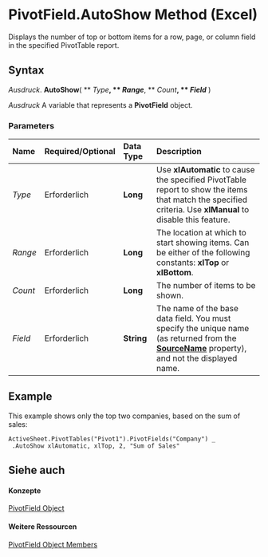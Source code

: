 
# PivotField.AutoShow Method (Excel)

Displays the number of top or bottom items for a row, page, or column field in the specified PivotTable report.


## Syntax

 _Ausdruck_. **AutoShow**( ** _Type_**, ** _Range_**, ** _Count_**, ** _Field_** )

 _Ausdruck_ A variable that represents a **PivotField** object.


### Parameters



|**Name**|**Required/Optional**|**Data Type**|**Description**|
|:-----|:-----|:-----|:-----|
| _Type_|Erforderlich|**Long**|Use  **xlAutomatic** to cause the specified PivotTable report to show the items that match the specified criteria. Use **xlManual** to disable this feature.|
| _Range_|Erforderlich|**Long**|The location at which to start showing items. Can be either of the following constants:  **xlTop** or **xlBottom**.|
| _Count_|Erforderlich|**Long**|The number of items to be shown.|
| _Field_|Erforderlich|**String**|The name of the base data field. You must specify the unique name (as returned from the  **[SourceName](d18eb5a0-d44c-9f04-45b1-94cdf468c13e.md)** property), and not the displayed name.|

## Example

This example shows only the top two companies, based on the sum of sales:


```
ActiveSheet.PivotTables("Pivot1").PivotFields("Company") _ 
 .AutoShow xlAutomatic, xlTop, 2, "Sum of Sales"
```


## Siehe auch


#### Konzepte


[PivotField Object](52784960-e2da-b43a-1e37-2d4dae61c6d8.md)
#### Weitere Ressourcen


[PivotField Object Members](http://msdn.microsoft.com/library/4a6ea12a-072c-a386-c855-7bf5f6eadd46%28Office.15%29.aspx)